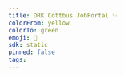```yaml
---
title: DRK Cottbus JobPortal ✨
colorFrom: yellow
colorTo: green
emoji: 🐳
sdk: static
pinned: false
tags:
---
```

